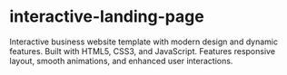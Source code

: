 # interactive-landing-page
Interactive business website template with modern design and dynamic features. Built with HTML5, CSS3, and JavaScript. Features responsive layout, smooth animations, and enhanced user interactions.
